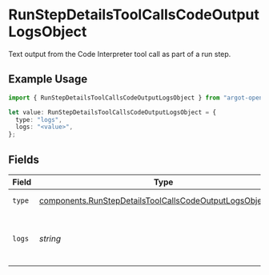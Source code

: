 # RunStepDetailsToolCallsCodeOutputLogsObject

Text output from the Code Interpreter tool call as part of a run step.

## Example Usage

```typescript
import { RunStepDetailsToolCallsCodeOutputLogsObject } from "argot-open-ai/models/components";

let value: RunStepDetailsToolCallsCodeOutputLogsObject = {
  type: "logs",
  logs: "<value>",
};
```

## Fields

| Field                                                                                                                                    | Type                                                                                                                                     | Required                                                                                                                                 | Description                                                                                                                              |
| ---------------------------------------------------------------------------------------------------------------------------------------- | ---------------------------------------------------------------------------------------------------------------------------------------- | ---------------------------------------------------------------------------------------------------------------------------------------- | ---------------------------------------------------------------------------------------------------------------------------------------- |
| `type`                                                                                                                                   | [components.RunStepDetailsToolCallsCodeOutputLogsObjectType](../../models/components/runstepdetailstoolcallscodeoutputlogsobjecttype.md) | :heavy_check_mark:                                                                                                                       | Always `logs`.                                                                                                                           |
| `logs`                                                                                                                                   | *string*                                                                                                                                 | :heavy_check_mark:                                                                                                                       | The text output from the Code Interpreter tool call.                                                                                     |